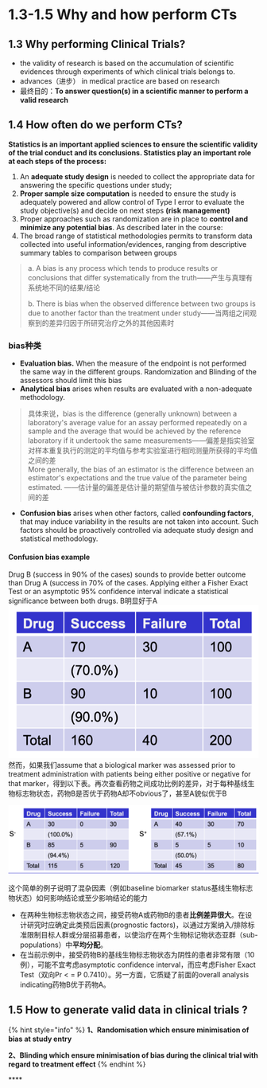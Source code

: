 # 1.3-1.5 Why and how perform CTs

## 1.3 Why performing Clinical Trials?

* the validity of research is based on the accumulation of scientific evidences through experiments of which clinical trials belongs to.
* advances（进步） in medical practice are based on research
* 最终目的：**To answer question\(s\) in a scientific manner to perform a valid research**

## 1.4 How often do we perform CTs?

**Statistics is an important applied sciences to ensure the scientific validity of the trial conduct and its conclusions. Statistics play an important role at each steps of the process:**

1. An **adequate study design** is needed to collect the appropriate data for answering the specific questions under study;
2. **Proper sample size computation** is needed to ensure the study is adequately powered and allow control of Type I error to evaluate the study objective\(s\) and decide on next steps **\(risk management\)**
3. Proper approaches such as randomization are in place to **control and minimize any potential bias**. As described later in the course:
4. The broad range of statistical methodologies permits to transform data collected into useful information/evidences, ranging from descriptive summary tables to comparison between groups

> a. A bias is any process which tends to produce results or conclusions that differ systematically from the truth——产生与真理有系​​统地不同的结果/结论
>
> b. There is bias when the observed difference between two groups is due to another factor than the treatment under study——当两组之间观察到的差异归因于所研究治疗之外的其他因素时

### **bias种类**

* **Evaluation bias.** When the measure of the endpoint is not performed the same way in the different groups. Randomization and Blinding of the assessors should limit this bias
* **Analytical bias** arises when results are evaluated with a non-adequate methodology.

> 具体来说，bias is the difference \(generally unknown\) between a laboratory's average value for an assay performed repeatedly on a sample and the average that would be achieved by the reference laboratory if it undertook the same measurements——偏差是指实验室对样本重复执行的测定的平均值与参考实验室进行相同测量所获得的平均值之间的差  
> More generally, the bias of an estimator is the difference between an estimator's expectations and the true value of the parameter being estimated. ——估计量的偏差是估计量的期望值与被估计参数的真实值之间的差

* **Confusion bias** arises when other factors, called **confounding factors**, that may induce variability in the results are not taken into account. Such factors should be proactively controlled via adequate study design and statistical methodology.

#### **Confusion bias example**

Drug B \(success in 90% of the cases\) sounds to provide better outcome than Drug A \(success in 70% of the cases. Applying either a Fisher Exact Test or an asymptotic 95% confidence interval indicate a statistical significance between both drugs. B明显好于A  
                                                    ![](../.gitbook/assets/image%20%284%29.png)  
然而，如果我们assume that a biological marker was assessed prior to treatment administration with patients being either positive or negative for that marker，得到以下表。再次查看药物之间成功比例的差异，对于每种基线生物标志物状态，药物B是否优于药物A却不obvious了，甚至A貌似优于B

![](../.gitbook/assets/image%20%2811%29.png)

这个简单的例子说明了混杂因素（例如baseline biomarker status基线生物标志物状态）如何影响结论或至少影响结论的能力

* 在两种生物标志物状态之间，接受药物A或药物B的患者**比例差异很大**。在设计研究时应确定此类预后因素\(prognostic factors\)，以通过方案纳入/排除标准限制目标人群或分层招募患者，以使治疗在两个生物标记物状态亚群（sub-populations）中**平均分配**。
* 在当前示例中，接受药物B的基线生物标志物状态为阴性的患者非常有限（10例），可能不宜考虑asymptotic confidence interval，而应考虑Fisher Exact Test（双向Pr &lt; = P 0.7410）。另一方面，它质疑了前面的overall analysis indicating药物B优于药物A。

## 1.5 How to generate valid data in clinical trials ?

{% hint style="info" %}
**1、Randomisation which ensure minimisation of bias at study entry**

**2、Blinding which ensure minimisation of bias during the clinical trial with regard to treatment effect**
{% endhint %}



\*\*\*\*



